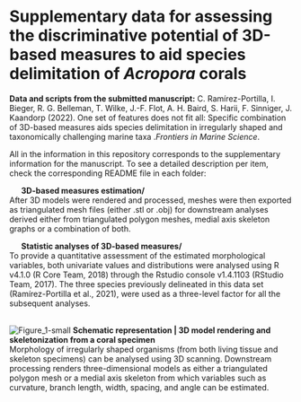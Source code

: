 
# Supplementary data for assessing the discriminative potential of 3D-based measures to aid species delimitation of <i>Acropora</i> corals

<b>Data and scripts from the submitted manuscript:</b> C. Ramírez-Portilla, I. Bieger, R. G. Belleman, T. Wilke, J.-F. Flot, A. H. Baird, S. Harii, F. Sinniger, J. Kaandorp (2022). One set of features does not fit all: Specific combination of 3D-based measures aids species delimitation in irregularly shaped and taxonomically challenging marine taxa .<i>Frontiers in Marine Science</i>. 

All in the information in this repository corresponds to the supplementary information for the manuscript. To see a detailed description per item, check the corresponding README file in each folder:

&ensp;&ensp;&ensp;<b>3D-based measures estimation/</b><br>
After 3D models were rendered and processed, meshes were then exported as triangulated mesh files (either .stl or .obj) for downstream analyses derived either from triangulated polygon meshes, medial axis skeleton graphs or a combination of both.


&ensp;&ensp;&ensp;<b>Statistic analyses of 3D-based measures/</b><br>
To provide a quantitative assessment of the estimated morphological variables, both univariate values and distributions were analysed using R v4.1.0 (R Core Team, 2018) through the Rstudio console v1.4.1103 (RStudio Team, 2017). The three species previously delineated in this data set (Ramírez-Portilla et al., 2021), were used as a three-level factor for all the subsequent analyses.
  <br>
  <br>

![Figure_1-small](https://user-images.githubusercontent.com/11543453/151869282-af217ebd-9643-45c5-9eda-5315dfb60649.png)
<b> Schematic representation | 3D model rendering and skeletonization from a coral specimen </b><br> 
Morphology of irregularly shaped organisms (from both living tissue and skeleton specimens) can be analysed using 3D scanning. Downstream processing renders three-dimensional models as either a triangulated polygon mesh or a medial axis skeleton from which variables such as curvature, branch length, width, spacing, and angle can be estimated.
